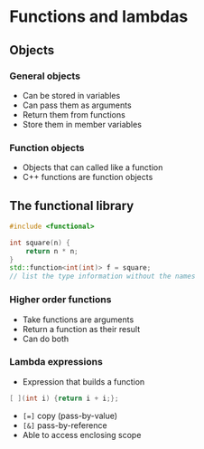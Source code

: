 # Functions and lambdas

## Objects

### General objects

- Can be stored in variables
- Can pass them as arguments
- Return them from functions
- Store them in member variables

### Function objects

- Objects that can called like a function
- C++ functions are function objects

## The functional library

```C++
#include <functional>

int square(n) {
    return n * n;
}
std::function<int(int)> f = square;
// list the type information without the names
```

### Higher order functions

- Take functions are arguments
- Return a function as their result
- Can do both

### Lambda expressions

- Expression that builds a function

```C++
[ ](int i) {return i + i;};
```

- `[=]` copy (pass-by-value)
- `[&]` pass-by-reference
- Able to access enclosing scope